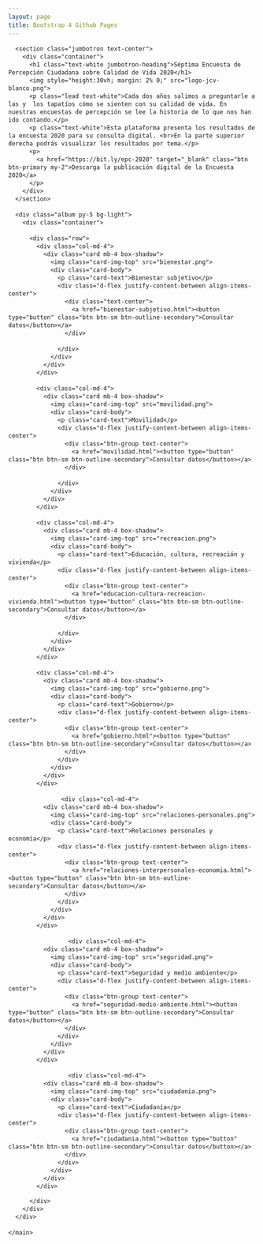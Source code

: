 ```yaml
---
layout: page
title: Bootstrap 4 Github Pages
---
```



  <body>
    <main role="main">

      <section class="jumbotron text-center">
        <div class="container">
          <h1 class="text-white jumbotron-heading">Séptima Encuesta de Percepción Ciudadana sobre Calidad de Vida 2020</h1>
          <img style="height:30vh; margin: 2% 0;" src="logo-jcv-blanco.png">
          <p class="lead text-white">Cada dos años salimos a preguntarle a las y  los tapatíos cómo se sienten con su calidad de vida. En nuestras encuestas de percepción se lee la historia de lo que nos han ido contando.</p>
          <p class="text-white">Esta plataforma presenta los resultados de la encuesta 2020 para su consulta digital. <br>En la parte superior derecha podrás visualizar los resultados por tema.</p>
          <p>
            <a href="https://bit.ly/epc-2020" target="_blank" class="btn btn-primary my-2">Descarga la publicación digital de la Encuesta 2020</a>
          </p>
        </div>
      </section>

      <div class="album py-5 bg-light">
        <div class="container">

          <div class="row">
            <div class="col-md-4">
              <div class="card mb-4 box-shadow">
                <img class="card-img-top" src="bienestar.png">
                <div class="card-body">
                  <p class="card-text">Bienestar subjetivo</p>
                  <div class="d-flex justify-content-between align-items-center">
                    <div class="text-center">
                      <a href="bienestar-subjetivo.html"><button type="button" class="btn btn-sm btn-outline-secondary">Consultar datos</button></a>
                    </div>
               
                  </div>
                </div>
              </div>
            </div>
            
            <div class="col-md-4">
              <div class="card mb-4 box-shadow">
                <img class="card-img-top" src="movilidad.png">
                <div class="card-body">
                  <p class="card-text">Movilidad</p>
                  <div class="d-flex justify-content-between align-items-center">
                    <div class="btn-group text-center">
                      <a href="movilidad.html"><button type="button" class="btn btn-sm btn-outline-secondary">Consultar datos</button></a>
                    </div>
               
                  </div>
                </div>
              </div>
            </div>
                  
            <div class="col-md-4">
              <div class="card mb-4 box-shadow">
                <img class="card-img-top" src="recreacion.png">
                <div class="card-body">
                  <p class="card-text">Educación, cultura, recreación y vivienda</p>
                  <div class="d-flex justify-content-between align-items-center">
                    <div class="btn-group text-center">
                      <a href="educacion-cultura-recreacion-vivienda.html"><button type="button" class="btn btn-sm btn-outline-secondary">Consultar datos</button></a>
                    </div>
               
                  </div>
                </div>
              </div>
            </div>
                  
            <div class="col-md-4">
              <div class="card mb-4 box-shadow">
                <img class="card-img-top" src="gobierno.png">
                <div class="card-body">
                  <p class="card-text">Gobierno</p>
                  <div class="d-flex justify-content-between align-items-center">
                    <div class="btn-group text-center">
                      <a href="gobierno.html"><button type="button" class="btn btn-sm btn-outline-secondary">Consultar datos</button></a>
                    </div>
                  </div>
                </div>
              </div>
            </div>
            
                   <div class="col-md-4">
              <div class="card mb-4 box-shadow">
                <img class="card-img-top" src="relaciones-personales.png">
                <div class="card-body">
                  <p class="card-text">Relaciones personales y economía</p>
                  <div class="d-flex justify-content-between align-items-center">
                    <div class="btn-group text-center">
                      <a href="relaciones-interpersonales-economia.html"><button type="button" class="btn btn-sm btn-outline-secondary">Consultar datos</button></a>
                    </div>
                  </div>
                </div>
              </div>
            </div>
            
                     <div class="col-md-4">
              <div class="card mb-4 box-shadow">
                <img class="card-img-top" src="seguridad.png">
                <div class="card-body">
                  <p class="card-text">Seguridad y medio ambiente</p>
                  <div class="d-flex justify-content-between align-items-center">
                    <div class="btn-group text-center">
                      <a href="seguridad-medio-ambiente.html"><button type="button" class="btn btn-sm btn-outline-secondary">Consultar datos</button></a>
                    </div>
                  </div>
                </div>
              </div>
            </div>
            
                     <div class="col-md-4">
              <div class="card mb-4 box-shadow">
                <img class="card-img-top" src="ciudadania.png">
                <div class="card-body">
                  <p class="card-text">Ciudadanía</p>
                  <div class="d-flex justify-content-between align-items-center">
                    <div class="btn-group text-center">
                      <a href="ciudadania.html"><button type="button" class="btn btn-sm btn-outline-secondary">Consultar datos</button></a>
                    </div>
                  </div>
                </div>
              </div>
            </div>
            
            

<!--
           
-->

          </div>
        </div>
      </div>

    </main>

